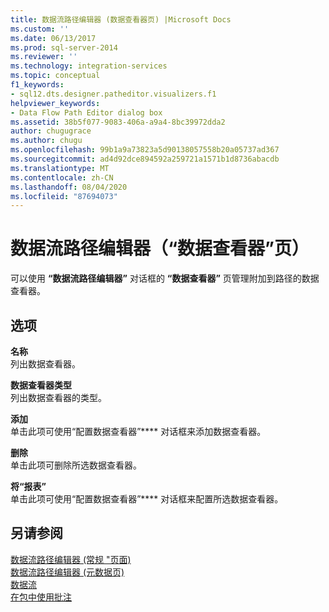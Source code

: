 ```yaml
---
title: 数据流路径编辑器 (数据查看器页) |Microsoft Docs
ms.custom: ''
ms.date: 06/13/2017
ms.prod: sql-server-2014
ms.reviewer: ''
ms.technology: integration-services
ms.topic: conceptual
f1_keywords:
- sql12.dts.designer.patheditor.visualizers.f1
helpviewer_keywords:
- Data Flow Path Editor dialog box
ms.assetid: 38b5f077-9083-406a-a9a4-8bc39972dda2
author: chugugrace
ms.author: chugu
ms.openlocfilehash: 99b1a9a73823a5d90138057558b20a05737ad367
ms.sourcegitcommit: ad4d92dce894592a259721a1571b1d8736abacdb
ms.translationtype: MT
ms.contentlocale: zh-CN
ms.lasthandoff: 08/04/2020
ms.locfileid: "87694073"
---
```

# <a name="data-flow-path-editor-data-viewers-page"></a>数据流路径编辑器（“数据查看器”页）
  可以使用 **“数据流路径编辑器”** 对话框的 **“数据查看器”** 页管理附加到路径的数据查看器。  
  
## <a name="options"></a>选项  
 **名称**  
 列出数据查看器。  
  
 **数据查看器类型**  
 列出数据查看器的类型。  
  
 **添加**  
 单击此项可使用“配置数据查看器”**** 对话框来添加数据查看器。  
  
 **删除**  
 单击此项可删除所选数据查看器。  
  
 **将“报表”**  
 单击此项可使用“配置数据查看器”**** 对话框来配置所选数据查看器。  
  
## <a name="see-also"></a>另请参阅  
 [数据流路径编辑器 &#40;常规 "页面&#41;](general-page-of-integration-services-designers-options.md)   
 [数据流路径编辑器 &#40;元数据页&#41;](../../2014/integration-services/data-flow-path-editor-metadata-page.md)   
 [数据流](data-flow/data-flow.md)   
 [在包中使用批注](use-annotations-in-packages.md)  
  
  

